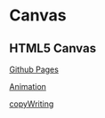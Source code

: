 # Canvas
## HTML5 Canvas
[Github Pages](https://kaede0902.github.io/Canvas/)

[Animation](Anime/)

[copyWriting](copyWriting/)
